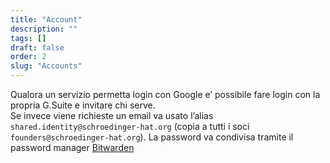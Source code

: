 ```yaml
---
title: "Account"
description: ""
tags: []
draft: false
order: 2
slug: "Accounts"
---
```


Qualora un servizio permetta login con Google e’ possibile fare login con la propria G.Suite e invitare chi serve.  
Se invece viene richieste un email va usato l’alias `shared.identity@schroedinger-hat.org` (copia a tutti i soci `founders@schroedinger-hat.org`).
La password va condivisa tramite il password manager [Bitwarden](../Security/Bitwarden.md)